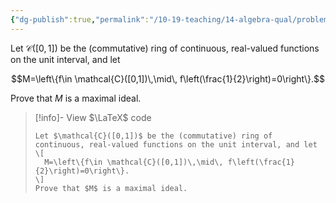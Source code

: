 ```yaml
---
{"dg-publish":true,"permalink":"/10-19-teaching/14-algebra-qual/problem-bank/ring-theory/a-maximal-ideal-in-a-function-ring/","tags":["ring_theory"],"updated":"2025-03-17T07:28:27-07:00"}
---
```


Let $\mathcal{C}([0,1])$ be the (commutative) ring of continuous, real-valued functions on the unit interval, and let

$$M=\left\{f\in \mathcal{C}([0,1])\,\mid\, f\left(\frac{1}{2}\right)=0\right\}.$$

Prove that $M$ is a maximal ideal.

> [!info]- View $\LaTeX$ code
> ```
> Let $\mathcal{C}([0,1])$ be the (commutative) ring of continuous, real-valued functions on the unit interval, and let
> \[
> 	M=\left\{f\in \mathcal{C}([0,1])\,\mid\, f\left(\frac{1}{2}\right)=0\right\}.
> \]
> Prove that $M$ is a maximal ideal.
> ```